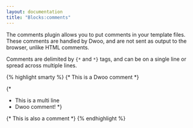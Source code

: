```yaml
---
layout: documentation
title: "Blocks:comments"
---
```


The comments plugin allows you to put comments in your template files. These comments are handled by Dwoo, and are not sent as output to the browser, unlike HTML comments.

Comments are delimited by `{*` and `*}` tags, and can be on a single line or spread across multiple lines.

{% highlight smarty %}
{* This is a Dwoo comment *}
 
{*
 * This is a multi line
 * Dwoo comment!
 *}
 
{*
  This is also a comment
*}
{% endhighlight %}
